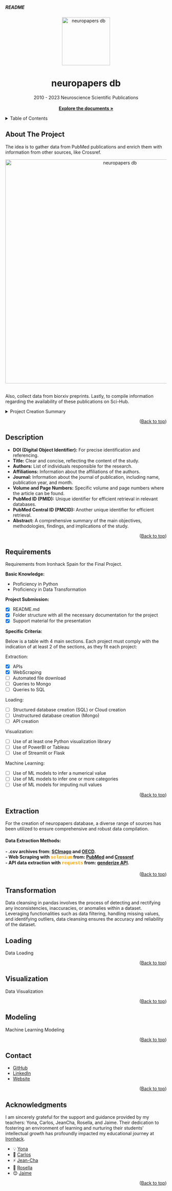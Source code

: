 <!-- README -->
##### README
<!-- PROJECT LOGO -->
<div align="center"><a>
  <img src="img/logo_neuro_papers_2.png" alt="neuropapers db" width="150"></a>
  <h1 align="center">neuropapers db</h1>
  <p align="center">2010 - 2023 Neuroscience Scientific Publications<br><br>
    <a href="https://github.com/inesgcalvo/neuro_papers">
    <strong>Explore the documents »</strong></a></p>
</div>



<!-- TABLE OF CONTENTS -->
<details>
  <summary>Table of Contents</summary>
  <ol><li><a href="#about-the-project">About The Project</a></li>
      <ul><li><a href="#description">Description</a></li></ul>
      <ul><li><a href="#requirements">Requirements</a></li></ul>
      <li><a href="#extraction">Extraction</a></li>
      <li><a href="#transformation">Transformation</a></li>
      <li><a href="#loading">Loading</a></li>
      <li><a href="#visualization">Visualization</a></li>
      <li><a href="#modeling">Modeling</a></li>
      <li><a href="#contact">Contact</a></li>
      <li><a href="#acknowledgments">Acknowledgments</a></li></ol>
</details>



<!-- ABOUT THE PROJECT -->
## About The Project
The idea is to gather data from PubMed publications and enrich them with information from other sources, like Crossref. 

<div align="center">
  <a><img src="img/db_schema.PNG" alt="neuropapers db" width="700"></a>
</div><br />

Also, collect data from biorxiv preprints. Lastly, to compile information regarding the availability of these publications on Sci-Hub.

<details>
  <summary>Project Creation Summary</summary>
  <ol><h4>Data Extraction:</h4></ol>
    <ol><ol>
    <h6><a href="https://www.scimagojr.com/">SCImago (SJR)</a></h6>
    <h6><a href="https://www.oecd.org/">OECD (© Organisation for Economic Co-operation and Development)</a></h6>
    <h6><a href="https://pubmed.ncbi.nlm.nih.gov/">PubMed®</a></h6>
    </ol></ol>
  <ol><h4>Data Transformation:</h4></ol>

    pandas, nltk, ...

  <ol><h4>Data Loading:</h4></ol>
  <ol><h4>Data Visualization:</h4></ol>
  <ol><h4>ML Modeling:</h4></ol>
</details>

<p align="right">(<a href="#readme">Back to top</a>)</p>



 <!-- DESCRIPTION -->
## Description
- **DOI (Digital Object Identifier):** For precise identification and referencing.
- **Title:** Clear and concise, reflecting the content of the study.
- **Authors:** List of individuals responsible for the research.
- **Affiliations:** Information about the affiliations of the authors.
- **Journal:** Information about the journal of publication, including name, publication year, and month.
- **Volume and Page Numbers:** Specific volume and page numbers where the article can be found.
- **PubMed ID (PMID):** Unique identifier for efficient retrieval in relevant databases.
- **PubMed Central ID (PMCID):** Another unique identifier for efficient retrieval.
- **Abstract:** A comprehensive summary of the main objectives, methodologies, findings, and implications of the study.
  
<p align="right">(<a href="#readme">Back to top</a>)</p>



<!-- REQUIREMENTS -->
## Requirements
Requirements from Ironhack Spain for the Final Project.

**Basic Knowledge:**
  -  Proficiency in Python
  -  Proficiency in Data Transformation

**Project Submission:**
  - [x]  README.md
  - [x]  Folder structure with all the necessary documentation for the project
  - [x]  Support material for the presentation

**Specific Criteria:**

Below is a table with 4 main sections. Each project must comply with the indication of at least 2 of the sections, as they fit each project:
  
  Extraction:
  - [x]  APIs
  - [x]  WebScraping
  - [ ]  Automated file download
  - [ ]  Queries to Mongo
  - [ ]  Queries to SQL

  Loading:
  - [ ]  Structured database creation (SQL) or Cloud creation
  - [ ]  Unstructured database creation (Mongo)
  - [ ]  API creation

  Visualization:
  - [ ]  Use of at least one Python visualization library
  - [ ]  Use of PowerBI or Tableau
  - [ ]  Use of Streamlit or Flask

  Machine Learning:
  - [ ]  Use of ML models to infer a numerical value
  - [ ]  Use of ML models to infer one or more categories
  - [ ]  Use of ML models for imputing null values

<p align="right">(<a href="#readme">Back to top</a>)</p>



<!-- EXTRACTION -->
## Extraction
For the creation of neuropapers database, a diverse range of sources has been utilized to ensure comprehensive and robust data compilation.

<div align="left">
  <h4 align="left">Data Extraction Methods:<br><br>
    - .csv archives from: 
    <a href="https://www.scimagojr.com/">SCImago</a> and 
    <a href="https://www.oecd.org/">OECD</a>.<br>
    - Web Scraping with <span style="font-family:Courier; color:orange">selenium</span> from:
  <a href="https://pubmed.ncbi.nlm.nih.gov/">PubMed</a> and 
  <a href="https://search.crossref.org/">Crossref</a><br>
    - API data extraction with <span style="font-family:Courier; color:orange">requests</span> from:
    <a href="https://genderize.io/">genderize API</a>.<br>
  </h4></p></div>

<p align="right">(<a href="#readme">Back to top</a>)</p>



<!-- TRANSFORMATION -->
## Transformation
Data cleansing in pandas involves the process of detecting and rectifying any inconsistencies, inaccuracies, or anomalies within a dataset. Leveraging functionalities such as data filtering, handling missing values, and identifying outliers, data cleansing ensures the accuracy and reliability of the dataset.



<!-- LOADING -->
## Loading
Data Loading

<p align="right">(<a href="#readme">Back to top</a>)</p>



<!-- VISUALIZATION -->
## Visualization
Data Visualization

<p align="right">(<a href="#readme">Back to top</a>)</p>



<!-- MODELING -->
## Modeling
Machine Learning Modeling

<p align="right">(<a href="#readme">Back to top</a>)</p>



<!-- CONTACT -->
## Contact

* [GitHub](https://github.com/inesgcalvo)
* [LinkedIn](https://www.linkedin.com/in/ines-g-calvo/)
* [Website](http://inesgcalvo.byethost31.com/)

<p align="right">(<a href="#readme">Back to top</a>)</p>



<!-- ACKNOWLEDGMENTS -->
## Acknowledgments
I am sincerely grateful for the support and guidance provided by my teachers: Yona, Carlos, JeanCha, Rosella, and Jaime. Their dedication to fostering an environment of learning and nurturing their students' intellectual growth has profoundly impacted my educational journey at [Ironhack](https://www.ironhack.com/es).

* 💡 [Yona](https://github.com/YonatanRA)
* 🏈 [Carlos](https://github.com/CharlyKill7)
* ⚡ [Jean-Cha](https://github.com/yamadajc)
* 🤖 [Rosella](https://github.com/rmanzi13)
* 😊 [Jaime](https://github.com/RCJaime)

<p align="right">(<a href="#readme">Back to top</a>)</p>
